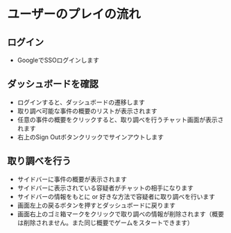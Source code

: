 # ユーザーのプレイの流れ

## ログイン
- GoogleでSSOログインします

## ダッシュボードを確認
- ログインすると、ダッシュボードの遷移します
- 取り調べ可能な事件の概要のリストが表示されます
- 任意の事件の概要をクリックすると、取り調べを行うチャット画面が表示されます
- 右上のSign Outボタンクリックでサインアウトします

## 取り調べを行う
- サイドバーに事件の概要が表示されます
- サイドバーに表示されている容疑者がチャットの相手になります
- サイドバーの情報をもとに or 好きな方法で容疑者に取り調べを行います
- 画面左上の戻るボタンを押すとダッシュボードに戻ります
- 画面右上のゴミ箱マークをクリックで取り調べの情報が削除されます（概要は削除されません。また同じ概要でゲームをスタートできます）